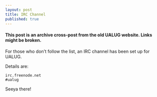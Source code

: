 ```yaml
---
layout: post
title: IRC Channel
published: true
---
```


#### This post is an archive cross-post from the old UALUG website. Links might be broken.

For those who don’t follow the list, an IRC channel has been set up for UALUG.

Details are:

```
irc.freenode.net
#ualug
```

Seeya there!

